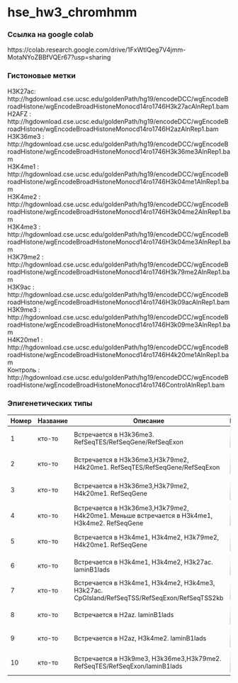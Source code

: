 # hse_hw3_chromhmm

<h3>Ссылка на google colab </h3> 
https://colab.research.google.com/drive/1FxWtlQeg7V4jmm-MotaNYoZBBfVQEr67?usp=sharing <br>

<h3>Гистоновыe метки</h3> 
H3K27aс: http://hgdownload.cse.ucsc.edu/goldenPath/hg19/encodeDCC/wgEncodeBroadHistone/wgEncodeBroadHistoneMonocd14ro1746H3k27acAlnRep1.bam <br>
H2AFZ : http://hgdownload.cse.ucsc.edu/goldenPath/hg19/encodeDCC/wgEncodeBroadHistone/wgEncodeBroadHistoneMonocd14ro1746H2azAlnRep1.bam <br> 
H3K36me3 : http://hgdownload.cse.ucsc.edu/goldenPath/hg19/encodeDCC/wgEncodeBroadHistone/wgEncodeBroadHistoneMonocd14ro1746H3k36me3AlnRep1.bam <br>
H3K4me1 : http://hgdownload.cse.ucsc.edu/goldenPath/hg19/encodeDCC/wgEncodeBroadHistone/wgEncodeBroadHistoneMonocd14ro1746H3k04me1AlnRep1.bam <br>
H3K4me2 : http://hgdownload.cse.ucsc.edu/goldenPath/hg19/encodeDCC/wgEncodeBroadHistone/wgEncodeBroadHistoneMonocd14ro1746H3k04me2AlnRep1.bam  <br>
H3K4me3 : http://hgdownload.cse.ucsc.edu/goldenPath/hg19/encodeDCC/wgEncodeBroadHistone/wgEncodeBroadHistoneMonocd14ro1746H3k04me3AlnRep1.bam <br>
H3K79me2 : http://hgdownload.cse.ucsc.edu/goldenPath/hg19/encodeDCC/wgEncodeBroadHistone/wgEncodeBroadHistoneMonocd14ro1746H3k79me2AlnRep1.bam <br>
H3K9ac : http://hgdownload.cse.ucsc.edu/goldenPath/hg19/encodeDCC/wgEncodeBroadHistone/wgEncodeBroadHistoneMonocd14ro1746H3k09acAlnRep1.bam  <br>
H3K9me3 : http://hgdownload.cse.ucsc.edu/goldenPath/hg19/encodeDCC/wgEncodeBroadHistone/wgEncodeBroadHistoneMonocd14ro1746H3k09me3AlnRep1.bam  <br>
H4K20me1 : http://hgdownload.cse.ucsc.edu/goldenPath/hg19/encodeDCC/wgEncodeBroadHistone/wgEncodeBroadHistoneMonocd14ro1746H4k20me1AlnRep1.bam <br>
Контроль : http://hgdownload.cse.ucsc.edu/goldenPath/hg19/encodeDCC/wgEncodeBroadHistone/wgEncodeBroadHistoneMonocd14ro1746ControlAlnRep1.bam <br>



<h3> Эпигенетических типы </h3>

| Номер  | Название | Описание | Изображение | 
|---|---|---|---|
| 1   | кто-то | Встречается в H3k36me3. RefSeqTES/RefSeqGene/RefSeqExon |![](https://github.com/ZhukovaJul/hse_hw3_chromhmm/blob/5f671fc9a1ba2ee02b9a9126170f94e389aba89d/img/1.PNG)|
| 2   | кто-то | Встречается в H3k36me3,H3k79me2, H4k20me1. RefSeqTES/RefSeqGene/RefSeqExon |![](https://github.com/ZhukovaJul/hse_hw3_chromhmm/blob/5f671fc9a1ba2ee02b9a9126170f94e389aba89d/img/2.PNG)|
| 3   | кто-то | Встречается в H3k36me3,H3k79me2, H4k20me1. RefSeqGene|![](https://github.com/ZhukovaJul/hse_hw3_chromhmm/blob/5f671fc9a1ba2ee02b9a9126170f94e389aba89d/img/3.PNG)|
| 4   | кто-то | Встречается в H3k36me3,H3k79me2, H4k20me1. Меньше встречается в H3k4me1, H3k4me2. RefSeqGene|![](https://github.com/ZhukovaJul/hse_hw3_chromhmm/blob/5f671fc9a1ba2ee02b9a9126170f94e389aba89d/img/4.PNG)|
| 5  | кто-то  | Встречается в H3k4me1, H3k4me2, H3k79me2, H4k20me1. RefSeqGene |![](https://github.com/ZhukovaJul/hse_hw3_chromhmm/blob/5f671fc9a1ba2ee02b9a9126170f94e389aba89d/img/5.PNG)|
| 6   |кто-то | Встречается в H3k4me1, H3k4me2, H3k27ac. laminB1lads |![](https://github.com/ZhukovaJul/hse_hw3_chromhmm/blob/5f671fc9a1ba2ee02b9a9126170f94e389aba89d/img/6.PNG)|
| 7  | кто-то |Встречается в H3k4me1, H3k4me2, H3k4me3, H3k27ac. CpGIsland/RefSeqTSS/RefSeqExon/RefSeqTSS2kb |![](https://github.com/ZhukovaJul/hse_hw3_chromhmm/blob/5f671fc9a1ba2ee02b9a9126170f94e389aba89d/img/7.PNG)|
| 8   | кто-то | Встречается в H2az. laminB1lads  |![](https://github.com/ZhukovaJul/hse_hw3_chromhmm/blob/5f671fc9a1ba2ee02b9a9126170f94e389aba89d/img/8.PNG)|
| 9   |кто-то | Встречается в H2az, H3k4me2. laminB1lads |![](https://github.com/ZhukovaJul/hse_hw3_chromhmm/blob/5f671fc9a1ba2ee02b9a9126170f94e389aba89d/img/9.PNG)|
| 10   | кто-то | Встречается в H3k9me3, H3k36me3,H3k79me2.  RefSeqTES/RefSeqExon/laminB1lads  |![](https://github.com/ZhukovaJul/hse_hw3_chromhmm/blob/5f671fc9a1ba2ee02b9a9126170f94e389aba89d/img/10.PNG)|


